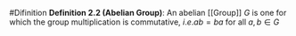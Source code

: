 #Difinition
$\textbf{Definition 2.2 (Abelian Group)}$: An abelian [[Group]] $G$ is one for which the group
multiplication is commutative, $i.e. ab=ba$ for all $a,b\in G$